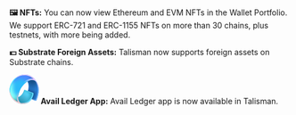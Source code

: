 <!-- version: v1.30.0 -->

**<span class="icon">🖼️</span> NFTs:** You can now view Ethereum and EVM NFTs in the Wallet Portfolio. We support ERC-721 and ERC-1155 NFTs on more than 30 chains, plus testnets, with more being added.

**<span class="icon">💵</span> Substrate Foreign Assets:** Talisman now supports foreign assets on Substrate chains.

**<span class="icon"><svg width="53" height="53" viewBox="0 0 53 53" fill="none" xmlns="http://www.w3.org/2000/svg" class="inline">
<path d="M30.551 39.3904L46.4957 46.9485C47.3125 47.3357 48.2903 46.9895 48.6489 46.1598C52.3756 37.5382 54.6879 25.4029 50.5521 16.0677C46.6567 7.27525 37.0234 4.88665 33.613 5.38633L27.3563 8.77533C29.7241 9.2098 34.4988 12.1643 34.6552 20.5064C34.7846 27.4096 32.0077 33.4797 29.8766 36.7963C29.3017 37.691 29.59 38.9348 30.551 39.3904Z" fill="#2B80D7"/>
<mask id="mask0_1274_609" style="mask-type:alpha" maskUnits="userSpaceOnUse" x="27" y="5" width="26" height="43">
<path d="M30.5516 39.3917L46.4963 46.9499C47.3131 47.3371 48.2909 46.9909 48.6495 46.1612C52.3762 37.5395 54.6885 25.4042 50.5527 16.069C46.6573 7.27659 37.024 4.88799 33.6136 5.38767L27.3569 8.77667C29.7247 9.21114 34.4994 12.1656 34.6558 20.5077C34.7852 27.4109 32.0083 33.481 29.8772 36.7977C29.3023 37.6924 29.5906 38.9362 30.5516 39.3917Z" fill="#DEA00D"/>
</mask>
<g mask="url(#mask0_1274_609)">
<g filter="url(#filter0_f_1274_609)">
<path d="M35.43 41.9823C43.8305 35.9297 55.0873 11.262 49.4403 6.38479C47.3641 4.59154 28.4144 5.01572 26.7214 3.67615L28.1013 5.73019C28.1013 5.73019 33.6492 12.6791 33.2861 23.5914C33.0631 30.293 30.6551 37.2211 29.1589 40.6079C28.9143 41.1616 17.7985 35.6766 17.5897 36.1021C16.9959 37.3118 27.8966 42.7115 27.8966 42.7115L34.8799 42.177C35.0802 42.1617 35.2669 42.0997 35.43 41.9823Z" fill="url(#paint0_linear_1274_609)"/>
</g>
<g filter="url(#filter1_f_1274_609)">
<path d="M48.8412 48.572C57.0569 42.3909 64.6825 24.0318 58.9484 13.7734C57.6098 11.3786 47.5863 4.52572 45.8933 3.18616L45.3671 10.0122C45.3671 10.0122 51.5537 15.9726 51.1898 26.9056C50.9045 35.4793 48.4855 42.0154 47.4546 44.4372C47.2057 45.0221 46.5398 45.2786 45.9505 45.0403C43.1664 43.9142 35.7813 40.8679 36.0397 40.3413C35.4459 41.551 46.2461 47.882 46.2461 47.882L47.6624 48.6452C48.04 48.8487 48.4984 48.8299 48.8412 48.572Z" fill="url(#paint1_linear_1274_609)"/>
</g>
<g opacity="0.8" filter="url(#filter2_f_1274_609)">
<rect width="20.739" height="17.3594" rx="3.27252" transform="matrix(0.949979 0.312314 -0.312274 0.949992 28.3636 25.1388)" fill="#13497E"/>
</g>
<g opacity="0.7" filter="url(#filter3_f_1274_609)">
<path d="M29.9941 35.3376C36.6567 30.6853 37.6748 15.8532 31.9084 10.1299C30.4219 8.65459 28.2035 7.07081 26.7728 6.08325L27.9389 7.59754C27.9389 7.59754 32.6273 12.7205 32.3204 20.7653C32.1319 25.7059 30.097 30.8134 28.8326 33.3103C28.626 33.7184 19.2323 29.6748 19.0558 29.9885C18.554 30.8803 27.7659 34.8611 27.7659 34.8611L28.9306 35.4086C29.2756 35.5708 29.6815 35.5558 29.9941 35.3376Z" fill="#2B80D7"/>
</g>
</g>
<path d="M42.2954 32.8618L27.662 27.5656C27.2081 27.4013 26.7124 27.662 26.572 28.1239C25.5551 31.4666 22.8876 37.5012 17.7071 39.7624C10.8944 42.7361 8.6529 36.0832 11.6506 44.4905C14.6484 52.8978 24.554 55.3092 33.6124 50.1605C40.1787 46.4283 42.7109 38.8112 43.3225 34.5047C43.425 33.7828 42.981 33.1099 42.2954 32.8618Z" fill="url(#paint2_linear_1274_609)"/>
<mask id="mask1_1274_609" style="mask-type:alpha" maskUnits="userSpaceOnUse" x="10" y="27" width="34" height="26">
<path d="M42.2951 32.8631L27.6618 27.5669C27.2079 27.4026 26.7122 27.6634 26.5717 28.1252C25.5549 31.4679 22.8874 37.5025 17.7069 39.7638C10.8942 42.7375 8.65266 36.0845 11.6504 44.4918C14.6481 52.8991 24.5537 55.3105 33.6121 50.1618C40.1785 46.4296 42.7107 38.8126 43.3222 34.5061C43.4248 33.7842 42.9807 33.1112 42.2951 32.8631Z" fill="url(#paint3_radial_1274_609)"/>
</mask>
<g mask="url(#mask1_1274_609)">
<g filter="url(#filter4_f_1274_609)">
<path d="M19.4635 55.1139C33.6667 55.1139 39.6078 29.4824 37.9542 25.1302C37.8652 24.896 37.6491 24.7476 37.41 24.6726L11.0223 16.3954L27.0792 23.0175C27.2566 23.0906 27.3591 23.2746 27.3207 23.4625C27.0114 24.974 25.496 31.4997 21.6587 35.641C17.2962 40.3491 8.28575 41.4055 4.56891 40.5276C2.58967 40.5245 1.47241 39.8473 1.47241 39.8473C5.97332 42.7719 12.437 55.1139 19.4635 55.1139Z" fill="url(#paint4_linear_1274_609)"/>
</g>
<g opacity="0.4" filter="url(#filter5_f_1274_609)">
<path d="M21.0994 38.9353C26.8707 35.0249 31.175 20.2127 30.0243 16.0871C29.9205 15.715 29.5607 15.5111 29.1748 15.4939L13.7142 14.8031L27.171 21.4189C27.3304 21.4972 27.4213 21.6652 27.3915 21.8403C27.144 23.2934 25.8775 29.8795 22.6368 34.0487C18.9771 38.7569 11.4186 39.8132 8.3006 38.9353C6.64027 38.9322 5.78308 39.6046 5.78308 39.6046C9.55876 42.5291 15.975 42.4075 21.0994 38.9353Z" fill="#3EBADD"/>
</g>
<g filter="url(#filter6_f_1274_609)">
<path d="M34.0651 51.424C41.0149 47.4738 47.1219 31.6167 45.6792 27.6071C45.5696 27.3027 45.2694 27.1379 44.9482 27.0991L26.5357 24.8771L26.1177 27.5782L40.6586 33.2562C41.1341 33.4419 41.4413 33.9011 41.3787 34.4077C41.1483 36.2709 40.1632 40.9552 35.9576 45.7411C30.5334 51.914 22.6916 51.6216 18.9748 50.7437C16.9955 50.7406 16.5084 50.7437 16.5084 50.7437C20.7437 53.7535 27.9563 54.8961 34.0651 51.424Z" fill="url(#paint5_linear_1274_609)"/>
</g>
</g>
<path d="M20.1886 25.5227C15.7572 33.8607 11.469 50.9348 25.0241 52.8249C19.7231 53.2327 7.67545 50.51 2.20131 37.5797C-4.64136 21.4169 8.78406 1.99533 23.7728 0.235657C38.426 -1.48462 45.9789 6.51196 50.3284 15.5786C50.4401 15.7942 50.538 16.0033 50.6222 16.203C50.5259 15.9944 50.428 15.7862 50.3284 15.5786C48.6548 12.3462 43.8932 7.63284 35.829 10.6633C29.9956 12.8554 23.5979 19.1079 20.1886 25.5227Z" fill="#2CBBF9"/>
<mask id="mask2_1274_609" style="mask-type:alpha" maskUnits="userSpaceOnUse" x="0" y="0" width="51" height="53">
<path d="M20.1885 25.5218C15.757 33.8599 11.4688 50.934 25.024 52.824C19.723 53.2318 7.67532 50.5092 2.20119 37.5789C-4.64148 21.416 8.78394 1.99447 23.7726 0.234803C38.4258 -1.48548 45.9788 6.51111 50.3283 15.5778C50.4399 15.7934 50.5378 16.0024 50.6221 16.2021C50.5258 15.9935 50.4279 15.7853 50.3283 15.5778C48.6546 12.3454 43.893 7.63199 35.8289 10.6624C29.9955 12.8545 23.5978 19.1071 20.1885 25.5218Z" fill="#00CCC0"/>
</mask>
<g mask="url(#mask2_1274_609)">
<g filter="url(#filter7_f_1274_609)">
<path d="M-11.0391 37.2199C-5.56499 50.1502 19.3336 54.0223 24.6346 53.6146C24.9006 51.1062 17.2947 45.6602 17.56 39.6003C17.56 39.6003 7.8612 39.9109 6.38023 25.521C4.89926 11.1312 13.1528 3.88928 13.1528 3.88928C3.3127 8.74026 -14.0005 30.2249 -11.0391 37.2199Z" fill="url(#paint6_linear_1274_609)"/>
<path d="M50.6214 16.2039C76.1727 -4.42054 32.9469 -9.18161 17.9582 -7.42194C11.7185 -6.68941 -4.69495 9.80828 1.76601 16.9078C1.76601 16.9078 8.46616 9.48505 17.9582 8.12895C27.4501 6.77286 31.8456 13.6157 31.8456 13.6157C33.0021 12.9063 36.043 12.7109 37.1829 12.2826C45.785 9.05 50.201 15.3178 50.6214 16.2039Z" fill="url(#paint7_linear_1274_609)"/>
</g>
<g filter="url(#filter8_f_1274_609)">
<path d="M2.82541 39.2447C-12.4298 34.4269 -5.0875 1.70666 10.2179 -2.9763C23.989 -7.1898 25.1238 -0.56923 27.5462 -0.165868C27.8607 -0.175584 28.0312 -0.169353 28.0312 -0.169353C27.8618 -0.139702 27.7014 -0.140034 27.5462 -0.165868C25.7265 -0.109645 19.0847 0.480553 12.7508 5.90199C3.22466 14.0557 -0.610822 27.0912 2.82541 39.2447Z" fill="#56E5FF"/>
</g>
<g filter="url(#filter9_f_1274_609)">
<path d="M27.4933 52.7973C23.254 57.5696 5.90173 51.7666 0.427595 38.8363C-0.557969 36.5083 0.513611 29.3663 0.442404 26.5906C0.429997 26.3823 0.427595 26.2709 0.427595 26.2709C0.434613 26.3696 0.439475 26.4764 0.442404 26.5906C0.534485 28.1361 1.17767 35.0136 5.48022 41.2288C10.3625 48.2814 20.3908 51.0437 20.3908 51.0437C21.6994 51.9746 25.3959 52.5048 27.4933 52.7973Z" fill="#FDC7C7"/>
</g>
<mask id="mask3_1274_609" style="mask-type:alpha" maskUnits="userSpaceOnUse" x="-8" y="24" width="34" height="34">
<rect width="34.7902" height="12.2157" transform="matrix(0.69628 0.717771 -0.717721 0.696331 1.68079 24.5073)" fill="url(#paint8_linear_1274_609)"/>
</mask>
<g mask="url(#mask3_1274_609)">
<path d="M27.4946 52.7968C23.2553 57.5691 5.90307 51.7661 0.428938 38.8358C-0.556626 36.5079 0.514954 29.3658 0.443747 26.5901C0.43134 26.3818 0.428938 26.2704 0.428938 26.2704C0.435956 26.3691 0.440818 26.4759 0.443747 26.5901C0.535828 28.1357 1.17902 35.0131 5.48156 41.2283C10.3638 48.2809 20.3922 51.0433 20.3922 51.0433C21.7007 51.9741 25.3972 52.5043 27.4946 52.7968Z" fill="#FDC7C7"/>
</g>
<g filter="url(#filter10_f_1274_609)">
<path d="M51.7048 16.8825C52.8211 8.77001 38.3476 -3.80161 23.3588 -2.04194C17.936 -1.40529 13.1311 3.81992 9.0033 8.0896C9.0033 8.0896 18.3711 -0.235517 29.7755 1.36605C41.1798 2.96763 46.2753 11.4123 46.2753 11.4123C48.6567 12.8049 49.7433 17.0846 51.7048 16.8825Z" fill="#EFC7FD"/>
</g>
<mask id="mask4_1274_609" style="mask-type:alpha" maskUnits="userSpaceOnUse" x="7" y="-4" width="44" height="21">
<rect width="41.3631" height="13.891" transform="matrix(0.989127 0.147065 -0.147045 0.98913 9.28711 -3.58533)" fill="url(#paint9_linear_1274_609)"/>
</mask>
<g mask="url(#mask4_1274_609)">
<path d="M51.7048 16.8843C52.8211 8.77184 38.3476 -3.79978 23.3588 -2.04011C17.936 -1.40346 13.1311 3.82175 9.0033 8.09143C9.0033 8.09143 18.3711 -0.233686 29.7755 1.36788C41.1798 2.96946 46.2753 11.4141 46.2753 11.4141C48.6567 12.8068 49.7433 17.0865 51.7048 16.8843Z" fill="#EFC7FD"/>
</g>
<g filter="url(#filter11_f_1274_609)">
<path d="M34.356 8.62477C19.0017 13.467 5.40076 41.7299 18.6165 52.3315C31.8323 62.9331 47.2819 42.7946 55.0547 26.4834C51.209 15.5216 49.7103 3.78251 34.356 8.62477Z" fill="url(#paint10_linear_1274_609)"/>
</g>
<mask id="mask5_1274_609" style="mask-type:alpha" maskUnits="userSpaceOnUse" x="-7" y="-8" width="67" height="70">
<rect width="44.7621" height="53.4" transform="matrix(0.85552 0.51777 -0.517716 0.855552 20.9257 -7.74658)" fill="url(#paint11_linear_1274_609)"/>
</mask>
<g mask="url(#mask5_1274_609)">
<path d="M34.3545 8.62403C19.0003 13.4663 5.39929 41.7292 18.615 52.3308C31.8308 62.9324 47.2805 42.7938 55.0532 26.4827C51.2075 15.5208 49.7088 3.78178 34.3545 8.62403Z" fill="url(#paint12_linear_1274_609)"/>
</g>
</g>
<defs>
<filter id="filter0_f_1274_609" x="11.4303" y="-2.45983" width="45.6699" height="51.3073" filterUnits="userSpaceOnUse" color-interpolation-filters="sRGB">
<feFlood flood-opacity="0" result="BackgroundImageFix"/>
<feBlend mode="normal" in="SourceGraphic" in2="BackgroundImageFix" result="shape"/>
<feGaussianBlur stdDeviation="3.06799" result="effect1_foregroundBlur_1274_609"/>
</filter>
<filter id="filter1_f_1274_609" x="35.8116" y="2.98162" width="25.3381" height="46.0062" filterUnits="userSpaceOnUse" color-interpolation-filters="sRGB">
<feFlood flood-opacity="0" result="BackgroundImageFix"/>
<feBlend mode="normal" in="SourceGraphic" in2="BackgroundImageFix" result="shape"/>
<feGaussianBlur stdDeviation="0.102266" result="effect1_foregroundBlur_1274_609"/>
</filter>
<filter id="filter2_f_1274_609" x="18.0733" y="20.2693" width="34.8615" height="32.7074" filterUnits="userSpaceOnUse" color-interpolation-filters="sRGB">
<feFlood flood-opacity="0" result="BackgroundImageFix"/>
<feBlend mode="normal" in="SourceGraphic" in2="BackgroundImageFix" result="shape"/>
<feGaussianBlur stdDeviation="2.86346" result="effect1_foregroundBlur_1274_609"/>
</filter>
<filter id="filter3_f_1274_609" x="18.2179" y="5.26512" width="18.277" height="31.0706" filterUnits="userSpaceOnUse" color-interpolation-filters="sRGB">
<feFlood flood-opacity="0" result="BackgroundImageFix"/>
<feBlend mode="normal" in="SourceGraphic" in2="BackgroundImageFix" result="shape"/>
<feGaussianBlur stdDeviation="0.409065" result="effect1_foregroundBlur_1274_609"/>
</filter>
<filter id="filter4_f_1274_609" x="-2.61824" y="12.3047" width="44.9323" height="46.8999" filterUnits="userSpaceOnUse" color-interpolation-filters="sRGB">
<feFlood flood-opacity="0" result="BackgroundImageFix"/>
<feBlend mode="normal" in="SourceGraphic" in2="BackgroundImageFix" result="shape"/>
<feGaussianBlur stdDeviation="2.04533" result="effect1_foregroundBlur_1274_609"/>
</filter>
<filter id="filter5_f_1274_609" x="4.96495" y="13.985" width="26.0645" height="28.511" filterUnits="userSpaceOnUse" color-interpolation-filters="sRGB">
<feFlood flood-opacity="0" result="BackgroundImageFix"/>
<feBlend mode="normal" in="SourceGraphic" in2="BackgroundImageFix" result="shape"/>
<feGaussianBlur stdDeviation="0.409065" result="effect1_foregroundBlur_1274_609"/>
</filter>
<filter id="filter6_f_1274_609" x="16.3039" y="24.6725" width="29.7929" height="29.0937" filterUnits="userSpaceOnUse" color-interpolation-filters="sRGB">
<feFlood flood-opacity="0" result="BackgroundImageFix"/>
<feBlend mode="normal" in="SourceGraphic" in2="BackgroundImageFix" result="shape"/>
<feGaussianBlur stdDeviation="0.102266" result="effect1_foregroundBlur_1274_609"/>
</filter>
<filter id="filter7_f_1274_609" x="-17.9203" y="-14.303" width="82.9972" height="74.4912" filterUnits="userSpaceOnUse" color-interpolation-filters="sRGB">
<feFlood flood-opacity="0" result="BackgroundImageFix"/>
<feBlend mode="normal" in="SourceGraphic" in2="BackgroundImageFix" result="shape"/>
<feGaussianBlur stdDeviation="3.27252" result="effect1_foregroundBlur_1274_609"/>
</filter>
<filter id="filter8_f_1274_609" x="-6.39906" y="-5.19179" width="35.2483" height="45.2546" filterUnits="userSpaceOnUse" color-interpolation-filters="sRGB">
<feFlood flood-opacity="0" result="BackgroundImageFix"/>
<feBlend mode="normal" in="SourceGraphic" in2="BackgroundImageFix" result="shape"/>
<feGaussianBlur stdDeviation="0.409065" result="effect1_foregroundBlur_1274_609"/>
</filter>
<filter id="filter9_f_1274_609" x="-0.809586" y="25.4527" width="29.121" height="29.8199" filterUnits="userSpaceOnUse" color-interpolation-filters="sRGB">
<feFlood flood-opacity="0" result="BackgroundImageFix"/>
<feBlend mode="normal" in="SourceGraphic" in2="BackgroundImageFix" result="shape"/>
<feGaussianBlur stdDeviation="0.409065" result="effect1_foregroundBlur_1274_609"/>
</filter>
<filter id="filter10_f_1274_609" x="8.18516" y="-3.02675" width="44.3983" height="20.7343" filterUnits="userSpaceOnUse" color-interpolation-filters="sRGB">
<feFlood flood-opacity="0" result="BackgroundImageFix"/>
<feBlend mode="normal" in="SourceGraphic" in2="BackgroundImageFix" result="shape"/>
<feGaussianBlur stdDeviation="0.409065" result="effect1_foregroundBlur_1274_609"/>
</filter>
<filter id="filter11_f_1274_609" x="13.0668" y="7.29827" width="42.1924" height="48.1895" filterUnits="userSpaceOnUse" color-interpolation-filters="sRGB">
<feFlood flood-opacity="0" result="BackgroundImageFix"/>
<feBlend mode="normal" in="SourceGraphic" in2="BackgroundImageFix" result="shape"/>
<feGaussianBlur stdDeviation="0.102266" result="effect1_foregroundBlur_1274_609"/>
</filter>
<linearGradient id="paint0_linear_1274_609" x1="38.4686" y1="10.2727" x2="38.2093" y2="42.9311" gradientUnits="userSpaceOnUse">
<stop stop-color="#13497E"/>
<stop offset="0.640419" stop-color="#2B80D7"/>
</linearGradient>
<linearGradient id="paint1_linear_1274_609" x1="48.4805" y1="12.6737" x2="48.493" y2="46.6046" gradientUnits="userSpaceOnUse">
<stop stop-color="#E2C7FE"/>
<stop offset="0.450702" stop-color="#77B8FD"/>
</linearGradient>
<linearGradient id="paint2_linear_1274_609" x1="34.9114" y1="21.3914" x2="17.4034" y2="50.8515" gradientUnits="userSpaceOnUse">
<stop stop-color="#269EBF"/>
<stop offset="1" stop-color="#3EBADD"/>
</linearGradient>
<radialGradient id="paint3_radial_1274_609" cx="0" cy="0" r="1" gradientUnits="userSpaceOnUse" gradientTransform="translate(37.2988 31.2382) rotate(139.707) scale(37.156 27.379)">
<stop offset="0.411461" stop-color="#FF7360"/>
<stop offset="1" stop-color="#630513"/>
</radialGradient>
<linearGradient id="paint4_linear_1274_609" x1="31.3614" y1="29.0421" x2="16.9623" y2="49.5915" gradientUnits="userSpaceOnUse">
<stop stop-color="#33B6D2"/>
<stop offset="0.142991" stop-color="#5BD8FF"/>
<stop offset="1" stop-color="#228AA7"/>
</linearGradient>
<linearGradient id="paint5_linear_1274_609" x1="36.0709" y1="31.3024" x2="23.7169" y2="51.855" gradientUnits="userSpaceOnUse">
<stop offset="0.635417" stop-color="#68DEFF"/>
<stop offset="1" stop-color="#F3C8CB"/>
</linearGradient>
<linearGradient id="paint6_linear_1274_609" x1="2.32044" y1="17.4178" x2="15.9351" y2="51.1092" gradientUnits="userSpaceOnUse">
<stop offset="0.661495" stop-color="#88FFF8"/>
<stop offset="1" stop-color="#176781"/>
</linearGradient>
<linearGradient id="paint7_linear_1274_609" x1="9.5533" y1="19.4958" x2="47.3801" y2="3.81342" gradientUnits="userSpaceOnUse">
<stop offset="0.731633" stop-color="#4D89FD"/>
<stop offset="1" stop-color="#033883"/>
</linearGradient>
<linearGradient id="paint8_linear_1274_609" x1="33.2234" y1="5.9445" x2="14.1173" y2="9.31015" gradientUnits="userSpaceOnUse">
<stop stop-color="#D9D9D9"/>
<stop offset="0.658857" stop-color="#D9D9D9" stop-opacity="0"/>
</linearGradient>
<linearGradient id="paint9_linear_1274_609" x1="41.3354" y1="10.4572" x2="21.9281" y2="1.42809" gradientUnits="userSpaceOnUse">
<stop stop-color="#D9D9D9"/>
<stop offset="1" stop-color="#D9D9D9" stop-opacity="0"/>
</linearGradient>
<linearGradient id="paint10_linear_1274_609" x1="44.1176" y1="8.51074" x2="18.6654" y2="51.6222" gradientUnits="userSpaceOnUse">
<stop stop-color="#EFC7FE"/>
<stop offset="0.286458" stop-color="#2CBBF9"/>
<stop offset="0.65625" stop-color="#2CBBF9"/>
<stop offset="1" stop-color="#FDC8C8"/>
</linearGradient>
<linearGradient id="paint11_linear_1274_609" x1="43.7913" y1="25.0087" x2="6.52676" y2="24.2215" gradientUnits="userSpaceOnUse">
<stop stop-color="#D9D9D9"/>
<stop offset="0.659264" stop-color="#D9D9D9" stop-opacity="0"/>
</linearGradient>
<linearGradient id="paint12_linear_1274_609" x1="44.1162" y1="8.51001" x2="18.6639" y2="51.6215" gradientUnits="userSpaceOnUse">
<stop stop-color="#EFC7FE"/>
<stop offset="0.317708" stop-color="#2CBBF9"/>
<stop offset="0.661458" stop-color="#2CBBF9"/>
<stop offset="1" stop-color="#FDC8C8"/>
</linearGradient>
</defs>
</svg></span> Avail Ledger App:** Avail Ledger app is now available in Talisman.
